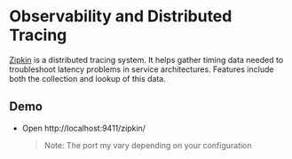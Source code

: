# Observability and Distributed Tracing

[Zipkin](https://zipkin.io/) is a distributed tracing system. It helps gather timing data needed to troubleshoot latency problems in service architectures. Features include both the collection and lookup of this data.

## Demo

-   Open http://localhost:9411/zipkin/

    >Note: The port my vary depending on your configuration